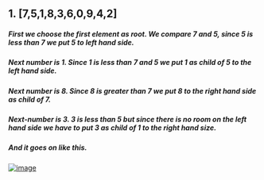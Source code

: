 ## 1. [7,5,1,8,3,6,0,9,4,2]

##### First we choose the first element as root. We compare 7 and 5, since 5 is less than 7 we put 5 to left hand side. 
##### Next number is 1. Since 1 is less than 7 and 5 we put 1 as child of 5 to the left hand side.
##### Next number is 8. Since 8 is greater than 7 we put 8 to the right hand side as child of 7.
##### Next-number is 3. 3 is less than 5 but since there is no room on the left hand side we have to put 3 as child of 1 to the right hand size. 
##### And it goes on like this.

[![image](https://www.linkpicture.com/q/bst.jpg)](https://www.linkpicture.com/view.php?img=LPic6252d2eef197a781740830)
